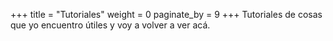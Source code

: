 +++
title = "Tutoriales"
weight = 0
paginate_by = 9
+++
Tutoriales de cosas que yo encuentro útiles y voy a volver a ver acá.

